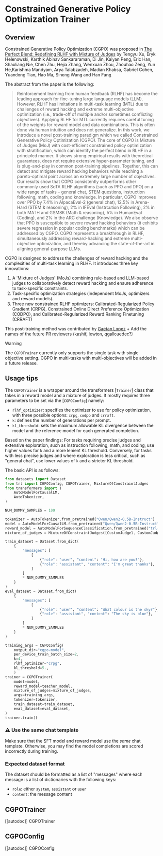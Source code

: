 # Constrained Generative Policy Optimization Trainer

## Overview

Constrained Generative Policy Optimization (CGPO) was proposed in [The Perfect Blend: Redefining RLHF with Mixture of Judges](https://huggingface.co/papers/2306.13649) by Tengyu Xu, Eryk Helenowski, Karthik Abinav Sankararaman, Di Jin, Kaiyan Peng, Eric Han, Shaoliang Nie, Chen Zhu, Hejia Zhang, Wenxuan Zhou, Zhouhao Zeng, Yun He,Karishma Mandyam, Arya Talabzadeh, Madian Khabsa, Gabriel Cohen, Yuandong Tian, Hao Ma, Sinong Wang and Han Fang. 

The abstract from the paper is the following:

> Reinforcement learning from human feedback (RLHF) has become the leading approach for fine-tuning large language models (LLM). However, RLHF has limitations in multi-task learning (MTL) due to challenges of reward hacking and extreme multi-objective optimization (i.e., trade-off of multiple and/or sometimes conflicting objectives). Applying RLHF for MTL currently requires careful tuning of the weights for reward model and data combinations. This is often done via human intuition and does not generalize. In this work, we introduce a novel post-training paradigm which we called Constrained Generative Policy Optimization (CGPO). The core of CGPO is Mixture of Judges (MoJ) with cost-efficient constrained policy optimization with stratification, which can identify the perfect blend in RLHF in a principled manner. It shows strong empirical results with theoretical guarantees, does not require extensive hyper-parameter tuning, and is plug-and-play in common post-training pipelines. Together, this can detect and mitigate reward hacking behaviors while reaching a pareto-optimal point across an extremely large number of objectives.
Our results show that CGPO consistently outperforms other commonly used SoTA RLHF algorithms (such as PPO and DPO) on a wide range of tasks – general chat, STEM questions, instruction following, math, coding and knowledge. In particular, CGPO improves over PPO by 7.4% in AlpacaEval-2 (general chat), 12.5% in Arena-Hard (STEM & reasoning), 2% in IFEval (Instrcution Following), 2% in both MATH and GSM8K (Math & reasoning), 5% in HumanEval (Coding), and 2% in the ARC challenge (Knowledge). We also observe that PPO is susceptible to severe reward hacking behaviors (it exhibits severe regression in popular coding benchmarks) which can be addressed by CGPO. CGPO represents a breakthrough in RLHF, simultaneously addressing reward-hacking and extreme multi-objective optimization, and thereby advancing the state-of-the-art in aligning general-purpose LLMs.


CGPO is designed to address the challenges of reward hacking and the complexities of multi-task learning in RLHF. It introduces three key innovations:
1. A 'Mixture of Judges' (MoJs) combining rule-based and LLM-based judges to collaboratively detect reward hacking and ensure adherence to task-specific constraints.
2. Task-specific optimization strategies (independent MoJs, optimizers and reward models).
3. Three new constrained RLHF optimizers: Calibrated-Regularized Policy Gradient (CRPG), Constrained Online Direct Preference Optimization (CODPO), and Calibrated-Regularized Reward Ranking Finetuning (CRRAFT)

This post-training method was contributed by [Gaetan Lopez](https://github.com/gaetanlop) + Add the names of the future PR reviewers (kashif, lewton, qgallouedec?)

> [!WARNING]
> The `CGPOTrainer` currently only supports the single task with single objective setting. CGPO in multi-tasks with multi-objectives will be added in a future release.

## Usage tips

The `CGPOTrainer` is a wrapper around the transformers [`Trainer`] class that takes in a reward model and a mixture of judges. It mostly requires three parameters to be set via the [`CGPOConfig`] namely:
* `rlhf_optimizer`: specifies the optimizer to use for policy optimization, with three possible options: `crpg`, `codpo` and `crraft`.
* `k`: defines the number of generations per prompt.
* `kl_threshold`: sets the maximum allowable KL divergence between the model and the reference model for each generated completion.

Based on the paper findings: For tasks requiring precise judges and extensive exploration, such as instruction following, math, and coding, use higher values for `k` and a more lenient KL threshold. Conversely, for tasks with less precise judges and where exploration is less critical, such as "general chat",  use lower values of `k` and a stricter KL threshold.

The basic API is as follows:

```python
from datasets import Dataset
from trl import CGPOConfig, CGPOTrainer, MixtureOfConstraintJudges
from transformers import (
    AutoModelForCausalLM,
    AutoTokenizer,
)

NUM_DUMMY_SAMPLES = 100

tokenizer = AutoTokenizer.from_pretrained("Qwen/Qwen2-0.5B-Instruct")
model = AutoModelForCausalLM.from_pretrained("Qwen/Qwen2-0.5B-Instruct")
reward_model = AutoModelForSequenceClassification.from_pretrained("trl-lib/Qwen2-0.5B-Reward", num_labels=1)
mixture_of_judges = MixtureOfConstraintJudges([CustomJudge1, CustomJudge2])

train_dataset = Dataset.from_dict(
    {
        "messages": [
            [
                {"role": "user", "content": "Hi, how are you?"},
                {"role": "assistant", "content": "I'm great thanks"},
            ]
        ]
        * NUM_DUMMY_SAMPLES
    }
)
eval_dataset = Dataset.from_dict(
    {
        "messages": [
            [
                {"role": "user", "content": "What colour is the sky?"},
                {"role": "assistant", "content": "The sky is blue"},
            ]
        ]
        * NUM_DUMMY_SAMPLES
    }
)

training_args = CGPOConfig(
    output_dir="cgpo-model", 
    per_device_train_batch_size=2,
    k=4,
    rlhf_optimizer="crpg",
    kl_threshold=5.,
    )
trainer = CGPOTrainer(
    model=model,
    reward_model=teacher_model,
    mixture_of_judges=mixture_of_judges,
    args=training_args,
    tokenizer=tokenizer,
    train_dataset=train_dataset,
    eval_dataset=eval_dataset,
)
trainer.train()
```

### ⚠️ Use the same chat template

Make sure that the SFT model and reward model use the _same_ chat template. Otherwise, you may find the model completions are scored incorrectly during training.

### Expected dataset format

The dataset should be formatted as a list of "messages" where each message is a list of dictionaries with the following keys:
* `role`: either `system`, `assistant` or `user`
* `content`: the message content


## CGPOTrainer

[[autodoc]] CGPOTrainer

## CGPOConfig

[[autodoc]] CGPOConfig
